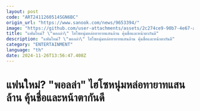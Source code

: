 ```yaml
---
layout: post
code: "ART2411260514SGN6BC"
origin_url: "https://www.sanook.com/news/9653394/"
image: "https://github.com/user-attachments/assets/2c274ce9-90b7-4e67-abcf-94f83d857c8f"
title: "แฟนใหม่? \"พอลล่า\" ไฮโซหนุ่มหล่อทายาทแสนล้าน คุ้นชื่อและหน้าตากันดี"
description: "แฟนใหม่? \"พอลล่า\" ไฮโซหนุ่มหล่อทายาทแสนล้าน คุ้นชื่อและหน้าตากันดี"
category: "ENTERTAINMENT"
language: "th"
date: 2024-11-26T13:56:47.408Z
---
```


# แฟนใหม่? "พอลล่า" ไฮโซหนุ่มหล่อทายาทแสนล้าน คุ้นชื่อและหน้าตากันดี